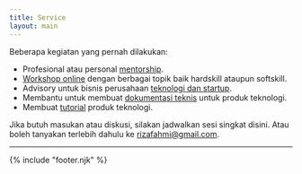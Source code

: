 ```yaml
---
title: Service
layout: main
---
```


Beberapa kegiatan yang pernah dilakukan:

- Profesional atau personal <a href="https://karyakarsa.com/rizafahmi" target="_blank" class="color-orange">mentorship</a>.
- <a href="https://www.youtube.com/watch?v=WRJaMrhCK3w" target="_blank" class="color-blue">Workshop online</a> dengan berbagai topik baik hardskill ataupun softskill.
- Advisory untuk bisnis perusahaan <a href="https://startup.google.com/accelerator/indonesia/" target="_blank" class="color-green">teknologi dan startup</a>.
- Membantu untuk membuat <a href="https://coda.io/d/Qore-Documentation_dpvSuowlmzc/QORE-ESSENTIAL_suQ8k#_lu5pv" target="_blank" class="color-red">dokumentasi teknis</a> untuk produk teknologi.
- Membuat <a href="https://www.youtube.com/playlist?list=PLTY2nW4jwtG-qMv7m4yAW2mMo_euOiaIf" target="_blank" class="color-yellow">tutorial</a> produk teknologi.

Jika butuh masukan atau diskusi, silakan jadwalkan sesi singkat disini. Atau boleh tanyakan terlebih dahulu ke [rizafahmi@gmail.com](mailto:rizafahmi@gmail.com).

---

{% include "footer.njk" %}
